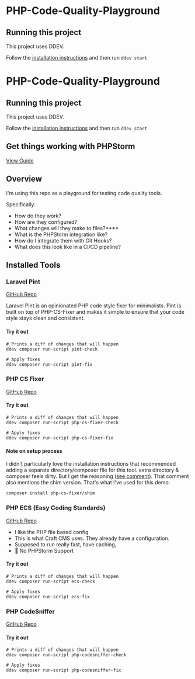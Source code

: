 # PHP-Code-Quality-Playground

## Running this project
This project uses DDEV.

Follow the [installation instructions](https://ddev.readthedocs.io/en/latest/users/install/ddev-installation/) and then run `ddev start`
# PHP-Code-Quality-Playground

## Running this project
This project uses DDEV.

Follow the [installation instructions](https://ddev.readthedocs.io/en/latest/users/install/ddev-installation/) and then run `ddev start`

## Get things working with PHPStorm
[View Guide](./docs/phpstorm.md)


## Overview
I'm using this repo as a playground for testing code quality tools.

Specifically:
- How do they work?
- How are they configured?
- What changes will they make to files?****
- What is the PHPStorm integration like?
- How do I integrate them with Git Hooks?
- What does this look like in a CI/CD pipeline?

## Installed Tools

### Laravel Pint
[GitHub Repo](https://github.com/laravel/pint)

Laravel Pint is an opinionated PHP code style fixer for minimalists. Pint is built on top of PHP-CS-Fixer and makes it simple to ensure that your code style stays clean and consistent.

#### Try it out
```shell
# Prints a diff of changes that will happen
ddev composer run-script pint-check

# Apply fixes
ddev composer run-script pint-fix
```

### PHP CS Fixer
[GitHub Repo](https://github.com/PHP-CS-Fixer/PHP-CS-Fixer)

#### Try it out
```shell
# Prints a diff of changes that will happen
ddev composer run-script php-cs-fixer-check

# Apply fixes
ddev composer run-script php-cs-fixer-fix
```

#### Note on setup process
I didn't particularly love the installation instructions that recommended adding a separate directory/composer file for this tool. extra directory & composer feels dirty. But I get the reasoning ([see comment](https://github.com/PHP-CS-Fixer/PHP-CS-Fixer/discussions/6866#discussioncomment-5446130)). That comment also mentions the shim version. That's what I've used for this demo.

```shell
composer install php-cs-fixer/shim
```

### PHP ECS (Easy Coding Standards)

[GitHub Repo](https://github.com/easy-coding-standard/easy-coding-standard)

- I like the PHP file based config
- This is what Craft CMS uses. They already have a configuration.
- Supposed to run really fast, have caching,
- 🚫 No PHPStorm Support

#### Try it out
```shell
# Prints a diff of changes that will happen
ddev composer run-script ecs-check

# Apply fixes
ddev composer run-script ecs-fix
```

### PHP CodeSniffer
[GitHub Repo](https://github.com/squizlabs/PHP_CodeSniffer)

#### Try it out 
```shell
# Prints a diff of changes that will happen
ddev composer run-script php-codesniffer-check

# Apply fixes
ddev composer run-script php-codesniffer-fix
```

